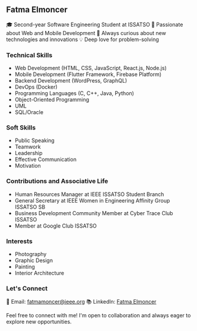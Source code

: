 ## Fatma Elmoncer

🎓 Second-year Software Engineering Student at ISSATSO
🚀 Passionate about Web and Mobile Development
🌟 Always curious about new technologies and innovations
💡 Deep love for problem-solving

### Technical Skills

- Web Development (HTML, CSS, JavaScript, React.js, Node.js)
- Mobile Development (Flutter Framework, Firebase Platform)
- Backend Development (WordPress, GraphQL)
- DevOps (Docker)
- Programming Languages (C, C++, Java, Python)
- Object-Oriented Programming
- UML
- SQL/Oracle

### Soft Skills

- Public Speaking
- Teamwork
- Leadership
- Effective Communication
- Motivation
  
### Contributions and Associative Life

- Human Resources Manager at IEEE ISSATSO Student Branch
- General Secretary at IEEE Women in Engineering Affinity Group ISSATSO SB
- Business Development Community Member at Cyber Trace Club ISSATSO
- Member at Google Club ISSATSO

### Interests

- Photography
- Graphic Design
- Painting
- Interior Architecture

### Let's Connect

📧 Email: [fatmamoncer@ieee.org](mailto:fatmamoncer@ieee.org)
📚 LinkedIn: [Fatma Elmoncer](https://www.linkedin.com/in/fatma-elmoncer-45a051219/)

Feel free to connect with me! I'm open to collaboration and always eager to explore new opportunities.
